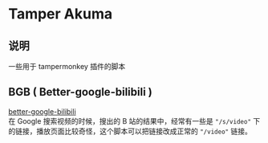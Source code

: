 # Tamper Akuma
## 说明
一些用于 tampermonkey 插件的脚本

## BGB ( Better-google-bilibili )
[better-google-bilibili](/scripts/better-google-bilibili.js)    
在 Google 搜索视频的时候，搜出的 B 站的结果中，经常有一些是 `"/s/video"` 下的链接，播放页面比较奇怪，这个脚本可以把链接改成正常的 `"/video"` 链接。
